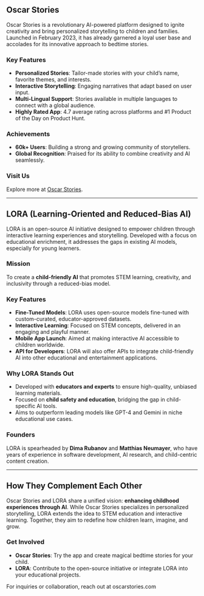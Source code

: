 ## Oscar Stories

Oscar Stories is a revolutionary AI-powered platform designed to ignite creativity and bring personalized storytelling to children and families. Launched in February 2023, it has already garnered a loyal user base and accolades for its innovative approach to bedtime stories.

### Key Features
- **Personalized Stories**: Tailor-made stories with your child’s name, favorite themes, and interests.  
- **Interactive Storytelling**: Engaging narratives that adapt based on user input.  
- **Multi-Lingual Support**: Stories available in multiple languages to connect with a global audience.  
- **Highly Rated App**: 4.7 average rating across platforms and #1 Product of the Day on Product Hunt.  

### Achievements
- **60k+ Users**: Building a strong and growing community of storytellers.  
- **Global Recognition**: Praised for its ability to combine creativity and AI seamlessly.  

### Visit Us
Explore more at [Oscar Stories](https://oscarstories.com).

---

## LORA (Learning-Oriented and Reduced-Bias AI)

LORA is an open-source AI initiative designed to empower children through interactive learning experiences and storytelling. Developed with a focus on educational enrichment, it addresses the gaps in existing AI models, especially for young learners.

### Mission
To create a **child-friendly AI** that promotes STEM learning, creativity, and inclusivity through a reduced-bias model.

### Key Features
- **Fine-Tuned Models**: LORA uses open-source models fine-tuned with custom-curated, educator-approved datasets.  
- **Interactive Learning**: Focused on STEM concepts, delivered in an engaging and playful manner.  
- **Mobile App Launch**: Aimed at making interactive AI accessible to children worldwide.  
- **API for Developers**: LORA will also offer APIs to integrate child-friendly AI into other educational and entertainment applications.  

### Why LORA Stands Out
- Developed with **educators and experts** to ensure high-quality, unbiased learning materials.  
- Focused on **child safety and education**, bridging the gap in child-specific AI tools.  
- Aims to outperform leading models like GPT-4 and Gemini in niche educational use cases.

### Founders
LORA is spearheaded by **Dima Rubanov** and **Matthias Neumayer**, who have years of experience in software development, AI research, and child-centric content creation.

---

## How They Complement Each Other
Oscar Stories and LORA share a unified vision: **enhancing childhood experiences through AI**. While Oscar Stories specializes in personalized storytelling, LORA extends the idea to STEM education and interactive learning. Together, they aim to redefine how children learn, imagine, and grow.  

### Get Involved
- **Oscar Stories**: Try the app and create magical bedtime stories for your child.  
- **LORA**: Contribute to the open-source initiative or integrate LORA into your educational projects.  

For inquiries or collaboration, reach out at oscarstories.com
